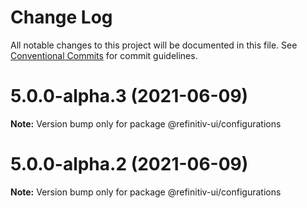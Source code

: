 # Change Log

All notable changes to this project will be documented in this file.
See [Conventional Commits](https://conventionalcommits.org) for commit guidelines.

# 5.0.0-alpha.3 (2021-06-09)

**Note:** Version bump only for package @refinitiv-ui/configurations





# 5.0.0-alpha.2 (2021-06-09)

**Note:** Version bump only for package @refinitiv-ui/configurations
